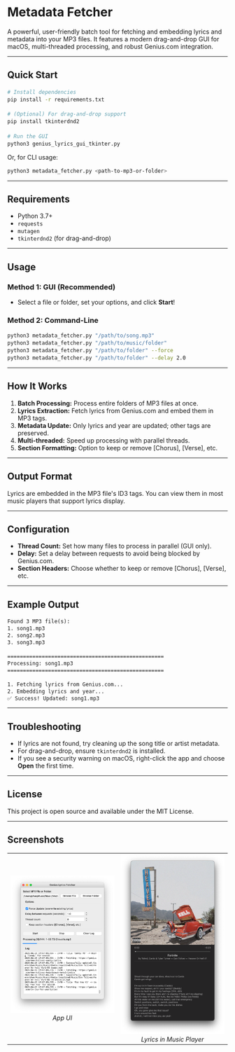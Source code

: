 # Metadata Fetcher

A powerful, user-friendly batch tool for fetching and embedding lyrics and metadata into your MP3 files. It features a modern drag-and-drop GUI for macOS, multi-threaded processing, and robust Genius.com integration.

---

## Quick Start

```bash
# Install dependencies
pip install -r requirements.txt

# (Optional) For drag-and-drop support
pip install tkinterdnd2

# Run the GUI
python3 genius_lyrics_gui_tkinter.py
```

Or, for CLI usage:

```bash
python3 metadata_fetcher.py <path-to-mp3-or-folder>
```

---

## Requirements

- Python 3.7+
- `requests`
- `mutagen`
- `tkinterdnd2` (for drag-and-drop)

---

## Usage

### Method 1: GUI (Recommended)

- Select a file or folder, set your options, and click **Start**!

### Method 2: Command-Line

```bash
python3 metadata_fetcher.py "/path/to/song.mp3"
python3 metadata_fetcher.py "/path/to/music/folder"
python3 metadata_fetcher.py "/path/to/folder" --force
python3 metadata_fetcher.py "/path/to/folder" --delay 2.0
```

---

## How It Works

1. **Batch Processing:** Process entire folders of MP3 files at once.
2. **Lyrics Extraction:** Fetch lyrics from Genius.com and embed them in MP3 tags.
3. **Metadata Update:** Only lyrics and year are updated; other tags are preserved.
4. **Multi-threaded:** Speed up processing with parallel threads.
5. **Section Formatting:** Option to keep or remove [Chorus], [Verse], etc.

---

## Output Format

Lyrics are embedded in the MP3 file's ID3 tags. You can view them in most music players that support lyrics display.

---

## Configuration

- **Thread Count:** Set how many files to process in parallel (GUI only).
- **Delay:** Set a delay between requests to avoid being blocked by Genius.com.
- **Section Headers:** Choose whether to keep or remove [Chorus], [Verse], etc.

---

## Example Output

```
Found 3 MP3 file(s):
1. song1.mp3
2. song2.mp3
3. song3.mp3

==================================================
Processing: song1.mp3
==================================================

1. Fetching lyrics from Genius.com...
2. Embedding lyrics and year...
✅ Success! Updated: song1.mp3
```

---

## Troubleshooting

- If lyrics are not found, try cleaning up the song title or artist metadata.
- For drag-and-drop, ensure `tkinterdnd2` is installed.
- If you see a security warning on macOS, right-click the app and choose **Open** the first time.

---

## License

This project is open source and available under the MIT License.

---

## Screenshots

<p align="center">
  <table>
    <tr>
      <td align="center">
        <img src="image.png" alt="Metadata Fetcher UI" width="250"/><br>
        <em>App UI</em>
      </td>
      <td align="center">
        <img src="image 2.png" alt="Lyrics in Music Player" width="250"/><br>
        <em>Lyrics in Music Player</em>
      </td>
    </tr>
  </table>
</p>